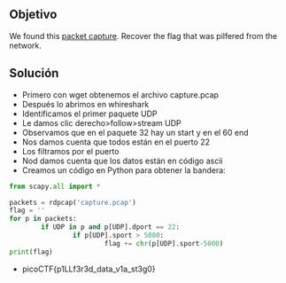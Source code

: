 ## Objetivo
We found this [packet capture](https://jupiter.challenges.picoctf.org/static/b506393b6f9d53b94011df000c534759/capture.pcap). Recover the flag that was pilfered from the network.
## Solución
- Primero con wget obtenemos el archivo capture.pcap
- Después lo abrimos en whireshark
- Identificamos el primer paquete UDP
- Le damos clic derecho>follow>stream UDP
- Observamos que en el paquete 32 hay un start y en el 60 end
- Nos damos cuenta que todos están en el puerto 22
- Los filtramos por el puerto
- Nod damos cuenta que los datos están en código ascii
- Creamos un código en Python para obtener la bandera:
```python
from scapy.all import *

packets = rdpcap('capture.pcap')
flag = ''
for p in packets:
        if UDP in p and p[UDP].dport == 22:
                if p[UDP].sport > 5000:   
                        flag += chr(p[UDP].sport-5000)
print(flag)
```
- picoCTF{p1LLf3r3d_data_v1a_st3g0}